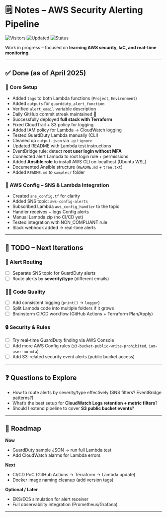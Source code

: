 # 🗒️ Notes – AWS Security Alerting Pipeline
![Visitors](https://visitor-badge.laobi.icu/badge?page_id=cloudcr0w.security-alerting-pipeline)
![Updated](https://img.shields.io/badge/last_update-Aug%202025-blue)
![Status](https://img.shields.io/badge/project-learning-informational)

Work in progress – focused on **learning AWS security, IaC, and real-time monitoring**.

---

## ✅ Done (as of April 2025)

### 🔧 Core Setup
- Added `tags` to both Lambda functions (`Project`, `Environment`)
- Added `outputs` for `guardduty_alert_function`
- Verified `alert_email` variable description
- Daily GitHub commit streak maintained 💪
- Successfully deployed **full stack with Terraform**
- Fixed CloudTrail + S3 policy for logging
- Added IAM policy for Lambda → CloudWatch logging
- Tested GuardDuty Lambda manually (CLI)
- Cleaned up `output.json` via `.gitignore`
- Updated README with Lambda test instructions
- EventBridge rule: detect **root user login without MFA**
- Connected alert Lambda to root login rule + permissions
- Added **Ansible role** to install AWS CLI on localhost (Ubuntu WSL)
- Documented Ansible structure (`README.md` + `tree.txt`)
- Added `README.md` to `samples/` folder

### 🔔 AWS Config – SNS & Lambda Integration
- Created `sns_config.tf` for clarity
- Added SNS topic: `aws-config-alerts`
- Subscribed Lambda `aws_config_handler` to the topic
- Handler receives + logs Config alerts
- Manual Lambda zip (no CI/CD yet)
- Tested integration with NON_COMPLIANT rule
- Slack webhook added → real-time alerts

---

## 📌 TODO – Next Iterations

### 📢 Alert Routing
- [ ] Separate SNS topic for GuardDuty alerts
- [ ] Route alerts by **severity/type** (different emails)

### 🧑‍💻 Code Quality
- [ ] Add consistent logging (`print()` → `logger`)
- [ ] Split Lambda code into multiple folders if it grows
- [ ] Brainstorm CI/CD workflow (GitHub Actions + Terraform Plan/Apply)

### 🔒 Security & Rules
- [ ] Try real-time GuardDuty finding via AWS Console
- [ ] Add more AWS Config rules (`s3-bucket-public-write-prohibited`, `iam-user-no-mfa`)
- [ ] Add S3-related security event alerts (public bucket access)

---

## ❓ Questions to Explore
- How to route alerts by severity/type effectively (SNS filters? EventBridge patterns?)  
- What’s the best setup for **CloudWatch Logs retention + metric filters**?  
- Should I extend pipeline to cover **S3 public bucket events**?  

---

## 📝 Roadmap

**Now**
- GuardDuty sample JSON → run full Lambda test
- Add CloudWatch alarms for Lambda errors

**Next**
- CI/CD PoC (GitHub Actions → Terraform → Lambda update)
- Docker image naming cleanup (add version tags)

**Optional / Later**
- EKS/ECS simulation for alert receiver  
- Full observability integration (Prometheus/Grafana)

---
